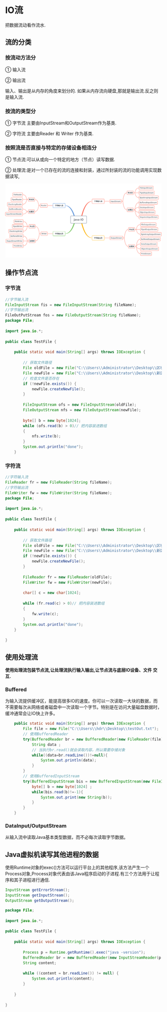# IO流

把数据流动看作流水.

## 流的分类

### 按流动方法分

① 输入流

② 输出流

输入、输出是从内存的角度来划分的. 如果从内存流向硬盘,那就是输出流.反之则是输入流.

### 按流的类型分

① 字节流 主要由InputStream和OutputStream作为基类.

② 字符流 主要由Reader 和 Writer 作为基类.

### 按照流是否直接与特定的存储设备相连分

① 节点流:可以从或向一个特定的地方（节点）读写数据.

② 处理流:是对一个已存在的流的连接和封装，通过所封装的流的功能调用实现数据读写,

![](https://github.com/HuangYiCheng1997/create-picture-url/blob/master/java/CrazyJava/Java%20IO.png?raw=true)



## **操作节点流**

### **字节流**

```java
//字节输入流
FileInputStream fis = new FileInputStream(String fileName);
//字节输出流
FileOutPutStream fos = new FileOutputStream(String fileName);
package File;

import java.io.*;

public class TestFile {

	public static void main(String[] args) throws IOException {

		// 获取文件路径
		File oldFile = new File("C:\\Users\\Administrator\\Desktop\\区块链.txt");
		File newFile = new File("C:\\Users\\Administrator\\Desktop\\新区块链.txt");
        // 检查文件是否存在
		if (!newFile.exists()) {
			newFile.createNewFile();
		}

		FileInputStream ofs = new FileInputStream(oldFile);
		FileOutputStream nfs = new FileOutputStream(newFile);

		byte[] b = new byte[1024];
		while (ofs.read(b) > 0)// 把内容装进数组
		{	
			nfs.write(b);
		}
		System.out.println("done");
	}

```

### **字符流**

```java
//字符输入流
FileReader fr = new FileReader(String fileName);
//字符输出流
FileWriter fw = new FileWriter(String fileName);
package File;

import java.io.*;

public class TestFile {

	public static void main(String[] args) throws IOException {

		// 获取文件路径
		File oldFile = new File("C:\\Users\\Administrator\\Desktop\\区块链.txt");
		File newFile = new File("C:\\Users\\Administrator\\Desktop\\新区块链.txt");
		if (!newFile.exists()) {
			newFile.createNewFile();
		}

		FileReader fr = new FileReader(oldFile);
		FileWriter fw = new FileWriter(newFile);

		char[] c = new char[1024];

		while (fr.read(c) > 0)// 把内容装进数组
		{
			fw.write(c);
		}
		System.out.println("done");
	}

}
```

## **使用处理流**

**使用处理流包装节点流,让处理流执行输入输出,让节点流与底层IO设备、文件 交互.**

### Buffered

为输入流提供缓冲区，能提高很多IO的速度。你可以一次读取一大块的数据，而不需要每次从网络或者磁盘中一次读取一个字节。特别是在访问大量磁盘数据时，缓冲通常会让IO快上许多。 

```java
    public static void main(String[] args) throws IOException {
        File file = new File("C:\\Users\\hdr\\Desktop\\testOut.txt");
        // 使用BufferedReader
        try(BufferedReader br = new BufferedReader(new FileReader(file))){
            String data ;
            // 当执行br.read()就会读取内容，所以需要存储对象
            while((data=br.readLine())!=null){
                System.out.println(data);
            }
        }
        // 使用BufferedInputStream
        try(BufferedInputStream bis = new BufferedInputStream(new FileInputStream(file))){
            byte[] b = new byte[1024] ;
            while(bis.read(b)!=-1){
                System.out.print(new String(b));
            }
        }
    }
```

### DataInput/OutputStream

从输入流中读取Java基本类型数据，而不必每次读取字节数据。 



## Java虚拟机读写其他进程的数据

使用Runtime对象的exec()方法可以运行平台上的其他程序,该方法产生一个Process对象,Process对象代表由该Java程序启动的子进程.有三个方法用于让程序和其子进程进行通信.

```java
InputStream getErrorStream();
InputStream getInputStream();
OutputStream getOutputStream();
```

```java
package File;

import java.io.*;

public class TestFile {

	public static void main(String[] args) throws IOException {

		Process p = Runtime.getRuntime().exec("java -version");
		BufferedReader br = new BufferedReader(new InputStreamReader(p.getErrorStream()));
		String content;

		while ((content = br.readLine()) != null) {
			System.out.println(content);
		}

	}

}
```

